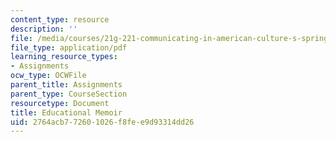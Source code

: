 ```yaml
---
content_type: resource
description: ''
file: /media/courses/21g-221-communicating-in-american-culture-s-spring-2019/2764acb772601026f8fee9d93314dd26_MIT21G_221S19_memoir.pdf
file_type: application/pdf
learning_resource_types:
- Assignments
ocw_type: OCWFile
parent_title: Assignments
parent_type: CourseSection
resourcetype: Document
title: Educational Memoir
uid: 2764acb7-7260-1026-f8fe-e9d93314dd26
---
```

